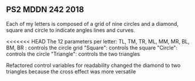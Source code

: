 ## PS2 MDDN 242 2018

Each of my letters is composed of a grid of nine circles and a diamond, square and circle to indicate angles lines and curves.

<<<<<<< HEAD
The 12 parameters per letter:
  TL, TM, TR, ML, MM, MR, BL, BM, BR : controls the circle grid 
  "Square": controls the square
  "Circle": controls the circle
  "Triangle": controls the two triangles

  Refactored control variables for readability
  changed the diamond to two triangles because the cross effect was more versatile

